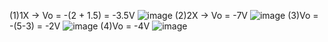 (1)1X → Vo = -(2 + 1.5) = -3.5V
![image](https://github.com/henry87666/EC2024b/assets/162283833/dc8908e6-9c15-4f30-ba2f-aa01d528103d)
(2)2X → Vo = -7V
![image](https://github.com/henry87666/EC2024b/assets/162283833/63e60ba2-2f55-4536-b457-10e27b111686)
(3)Vo = -(5-3) = -2V
![image](https://github.com/henry87666/EC2024b/assets/162283833/aaf15b3e-d754-4b5e-8134-1c1abc86e939)
(4)Vo = -4V
![image](https://github.com/henry87666/EC2024b/assets/162283833/c3f2ef13-de4c-472d-a661-72be38261600)
